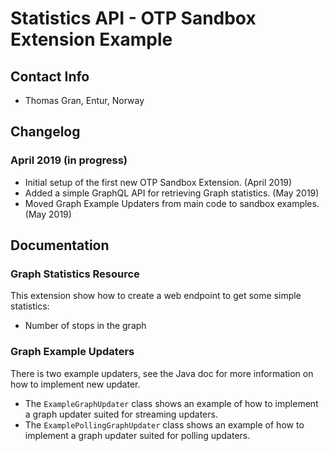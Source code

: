 # Statistics API - OTP Sandbox Extension Example

## Contact Info
- Thomas Gran, Entur, Norway

## Changelog

### April 2019 (in progress)

- Initial setup of the first new OTP Sandbox Extension. (April 2019)
- Added a simple GraphQL API for retrieving Graph statistics. (May 2019)
- Moved Graph Example Updaters from main code to sandbox examples. (May 2019) 

## Documentation

### Graph Statistics Resource
This extension show how to create a web endpoint to get some simple statistics: 
- Number of stops in the graph
 
### Graph Example Updaters
There is two example updaters, see the Java doc for more information on how to implement 
new updater. 
- The `ExampleGraphUpdater` class shows an example of how to implement a graph updater suited for 
  streaming updaters.
- The `ExamplePollingGraphUpdater` class shows an example of how to implement a graph updater 
   suited for polling updaters.

